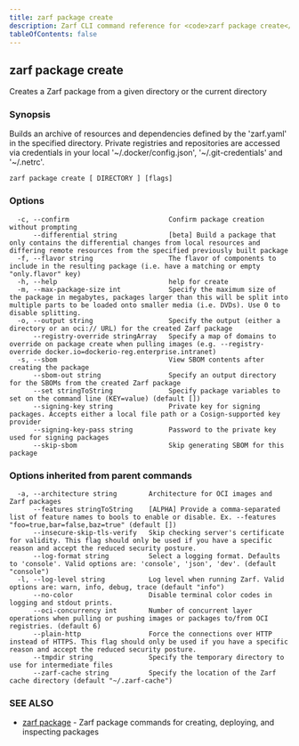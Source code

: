 ```yaml
---
title: zarf package create
description: Zarf CLI command reference for <code>zarf package create</code>.
tableOfContents: false
---
```


<!-- Page generated by Zarf; DO NOT EDIT -->

## zarf package create

Creates a Zarf package from a given directory or the current directory

### Synopsis

Builds an archive of resources and dependencies defined by the 'zarf.yaml' in the specified directory.
Private registries and repositories are accessed via credentials in your local '~/.docker/config.json', '~/.git-credentials' and '~/.netrc'.


```
zarf package create [ DIRECTORY ] [flags]
```

### Options

```
  -c, --confirm                         Confirm package creation without prompting
      --differential string             [beta] Build a package that only contains the differential changes from local resources and differing remote resources from the specified previously built package
  -f, --flavor string                   The flavor of components to include in the resulting package (i.e. have a matching or empty "only.flavor" key)
  -h, --help                            help for create
  -m, --max-package-size int            Specify the maximum size of the package in megabytes, packages larger than this will be split into multiple parts to be loaded onto smaller media (i.e. DVDs). Use 0 to disable splitting.
  -o, --output string                   Specify the output (either a directory or an oci:// URL) for the created Zarf package
      --registry-override stringArray   Specify a map of domains to override on package create when pulling images (e.g. --registry-override docker.io=dockerio-reg.enterprise.intranet)
  -s, --sbom                            View SBOM contents after creating the package
      --sbom-out string                 Specify an output directory for the SBOMs from the created Zarf package
      --set stringToString              Specify package variables to set on the command line (KEY=value) (default [])
      --signing-key string              Private key for signing packages. Accepts either a local file path or a Cosign-supported key provider
      --signing-key-pass string         Password to the private key used for signing packages
      --skip-sbom                       Skip generating SBOM for this package
```

### Options inherited from parent commands

```
  -a, --architecture string        Architecture for OCI images and Zarf packages
      --features stringToString    [ALPHA] Provide a comma-separated list of feature names to bools to enable or disable. Ex. --features "foo=true,bar=false,baz=true" (default [])
      --insecure-skip-tls-verify   Skip checking server's certificate for validity. This flag should only be used if you have a specific reason and accept the reduced security posture.
      --log-format string          Select a logging format. Defaults to 'console'. Valid options are: 'console', 'json', 'dev'. (default "console")
  -l, --log-level string           Log level when running Zarf. Valid options are: warn, info, debug, trace (default "info")
      --no-color                   Disable terminal color codes in logging and stdout prints.
      --oci-concurrency int        Number of concurrent layer operations when pulling or pushing images or packages to/from OCI registries. (default 6)
      --plain-http                 Force the connections over HTTP instead of HTTPS. This flag should only be used if you have a specific reason and accept the reduced security posture.
      --tmpdir string              Specify the temporary directory to use for intermediate files
      --zarf-cache string          Specify the location of the Zarf cache directory (default "~/.zarf-cache")
```

### SEE ALSO

* [zarf package](/commands/zarf_package/)	 - Zarf package commands for creating, deploying, and inspecting packages

